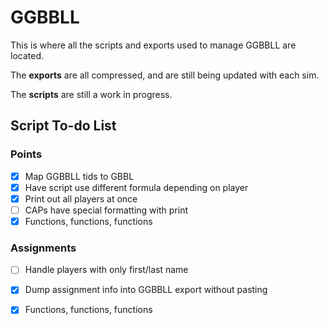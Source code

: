 # GGBBLL 

This is where all the scripts and exports used to manage GGBBLL are located.

The **exports** are all compressed, and are still being updated with each sim.

The **scripts** are still a work in progress.

## Script To-do List
### Points
- [x] Map GGBBLL tids to GBBL
- [x] Have script use different formula depending on player
- [x] Print out all players at once
- [ ] CAPs have special formatting with print
- [x] Functions, functions, functions

### Assignments
- [ ] Handle players with only first/last name
- [x] Dump assignment info into GGBBLL export without pasting
- [x] Functions, functions, functions

